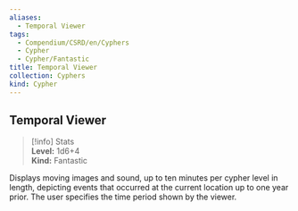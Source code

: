 ```yaml
---
aliases:
  - Temporal Viewer
tags:
  - Compendium/CSRD/en/Cyphers
  - Cypher
  - Cypher/Fantastic
title: Temporal Viewer
collection: Cyphers
kind: Cypher
---
```

## Temporal Viewer  
>[!info] Stats  
> **Level:** 1d6+4  
> **Kind:** Fantastic
  
Displays moving images and sound, up to ten minutes per cypher level in length, depicting events that occurred at the current location up to one year prior. The user specifies the time period shown by the viewer.